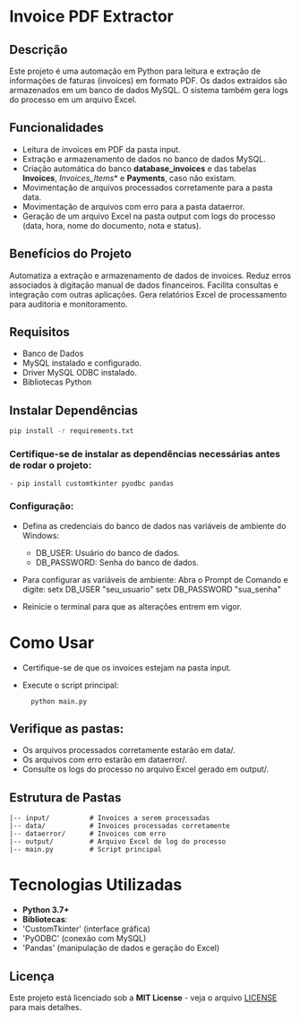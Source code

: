 # Invoice PDF Extractor

## Descrição

Este projeto é uma automação em Python para leitura e extração de informações de faturas (invoices) em formato PDF. Os dados extraídos são armazenados em um banco de dados MySQL. O sistema também gera logs do processo em um arquivo Excel.

## Funcionalidades

- Leitura de invoices em PDF da pasta input.
- Extração e armazenamento de dados no banco de dados MySQL.
- Criação automática do banco **database_invoices** e das tabelas **Invoices**, *Invoices_Items** e **Payments**, caso não existam.
- Movimentação de arquivos processados corretamente para a pasta data.
- Movimentação de arquivos com erro para a pasta dataerror.
- Geração de um arquivo Excel na pasta output com logs do processo (data, hora, nome do documento, nota e status).

## Benefícios do Projeto

Automatiza a extração e armazenamento de dados de invoices.
Reduz erros associados à digitação manual de dados financeiros.
Facilita consultas e integração com outras aplicações.
Gera relatórios Excel de processamento para auditoria e monitoramento.

## Requisitos

- Banco de Dados
- MySQL instalado e configurado.
- Driver MySQL ODBC instalado.
- Bibliotecas Python


## **Instalar Dependências**

```bash
pip install -r requirements.txt
```

### Certifique-se de instalar as dependências necessárias antes de rodar o projeto:
	- pip install customtkinter pyodbc pandas

### Configuração: 

- Defina as credenciais do banco de dados nas variáveis de ambiente do Windows:

	- DB_USER: Usuário do banco de dados.
	- DB_PASSWORD: Senha do banco de dados.

- Para configurar as variáveis de ambiente:
	Abra o Prompt de Comando e digite:
		setx DB_USER "seu_usuario"
		setx DB_PASSWORD "sua_senha"

- Reinicie o terminal para que as alterações entrem em vigor.

# Como Usar

- Certifique-se de que os invoices estejam na pasta input.
- Execute o script principal:

		python main.py

## Verifique as pastas:

- Os arquivos processados corretamente estarão em data/.
- Os arquivos com erro estarão em dataerror/.
- Consulte os logs do processo no arquivo Excel gerado em output/.

## Estrutura de Pastas
```
|-- input/          # Invoices a serem processadas
|-- data/           # Invoices processadas corretamente
|-- dataerror/      # Invoices com erro
|-- output/         # Arquivo Excel de log do processo
|-- main.py         # Script principal
```
# Tecnologias Utilizadas

- **Python 3.7+**
- **Bibliotecas**:
 - 'CustomTkinter' (interface gráfica)
 - 'PyODBC' (conexão com MySQL)
 - 'Pandas' (manipulação de dados e geração do Excel)

## Licença
Este projeto está licenciado sob a **MIT License** - veja o arquivo [LICENSE](LICENSE) para mais detalhes.

